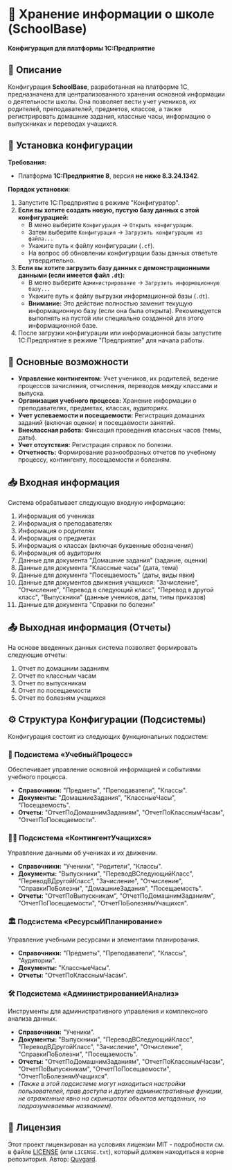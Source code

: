# 🏫 Хранение информации о школе (SchoolBase)

**Конфигурация для платформы 1С:Предприятие**

## 📄 Описание

Конфигурация **SchoolBase**, разработанная на платформе 1С, предназначена для централизованного хранения основной информации о деятельности школы. Она позволяет вести учет учеников, их родителей, преподавателей, предметов, классов, а также регистрировать домашние задания, классные часы, информацию о выпускниках и переводах учащихся.

## 🚀 Установка конфигурации

**Требования:**

*   Платформа **1С:Предприятие 8**, версия **не ниже 8.3.24.1342**.

**Порядок установки:**

1.  Запустите 1С:Предприятие в режиме "Конфигуратор".
2.  **Если вы хотите создать новую, пустую базу данных с этой конфигурацией:**
    *   В меню выберите `Конфигурация` -> `Открыть конфигурацию`.
    *   Затем выберите `Конфигурация` -> `Загрузить конфигурацию из файла...`
    *   Укажите путь к файлу конфигурации (`.cf`).
    *   На вопрос об обновлении конфигурации базы данных ответьте утвердительно.
3.  **Если вы хотите загрузить базу данных с демонстрационными данными (если имеется файл `.dt`):**
    *   В меню выберите `Администрирование` -> `Загрузить информационную базу...`
    *   Укажите путь к файлу выгрузки информационной базы (`.dt`).
    *   **Внимание:** Это действие полностью заменит текущую информационную базу (если она была открыта). Рекомендуется выполнять на пустой или специально созданной для этого информационной базе.
4.  После загрузки конфигурации или информационной базы запустите 1С:Предприятие в режиме "Предприятие" для начала работы.

## 🌟 Основные возможности

*   **Управление контингентом:** Учет учеников, их родителей, ведение процессов зачисления, отчисления, переводов между классами и выпуска.
*   **Организация учебного процесса:** Хранение информации о преподавателях, предметах, классах, аудиториях.
*   **Учет успеваемости и посещаемости:** Регистрация домашних заданий (включая оценки) и посещаемости занятий.
*   **Внеклассная работа:** Фиксация проведения классных часов (темы, даты).
*   **Учет отсутствия:** Регистрация справок по болезни.
*   **Отчетность:** Формирование разнообразных отчетов по учебному процессу, контингенту, посещаемости и болезням.

## 📥 Входная информация

Система обрабатывает следующую входную информацию:

1.  Информация об учениках
2.  Информация о преподавателях
3.  Информация о родителях
4.  Информация о предметах
5.  Информация о классах (включая буквенные обозначения)
6.  Информация об аудиториях
7.  Данные для документа "Домашние задания" (задание, оценки)
8.  Данные для документа "Классные часы" (дата, тема)
9.  Данные для документа "Посещаемость" (даты, виды явки)
10. Данные для документов движения учащихся: "Зачисление", "Отчисление", "Перевод в следующий класс", "Перевод в другой класс", "Выпускники" (данные учеников, даты, типы приказов)
11. Данные для документа "Справки по болезни"

## 📤 Выходная информация (Отчеты)

На основе введенных данных система позволяет формировать следующие отчеты:

1.  Отчет по домашним заданиям
2.  Отчет по классным часам
3.  Отчет по выпускникам
4.  Отчет по посещаемости
5.  Отчет по болезням учащихся

## ⚙️ Структура Конфигурации (Подсистемы)

Конфигурация состоит из следующих функциональных подсистем:

### 📖 **Подсистема «УчебныйПроцесс»**

Обеспечивает управление основной информацией и событиями учебного процесса.

*   **Справочники:** "Предметы", "Преподаватели", "Классы".
*   **Документы:** "ДомашниеЗадания", "КлассныеЧасы", "Посещаемость".
*   **Отчеты:** "ОтчетПоДомашнимЗаданиям", "ОтчетПоКласснымЧасам", "ОтчетПоПосещаемости".

### 🧑‍🎓 **Подсистема «КонтингентУчащихся»**

Управление данными об учениках и их движении.

*   **Справочники:** "Ученики", "Родители", "Классы".
*   **Документы:** "Выпускники", "ПереводВСледующийКласс", "ПереводВДругойКласс", "Зачисление", "Отчисление", "СправкиПоБолезни", "ДомашниеЗадания", "Посещаемость".
*   **Отчеты:** "ОтчетПоВыпускникам", "ОтчетПоДомашнимЗаданиям", "ОтчетПоПосещаемости", "ОтчетПоБолезнямУчащихся".

### 🏛️ **Подсистема «РесурсыИПланирование»**

Управление учебными ресурсами и элементами планирования.

*   **Справочники:** "Предметы", "Преподаватели", "Классы", "Аудитории".
*   **Документы:** "КлассныеЧасы".
*   **Отчеты:** "ОтчетПоКласснымЧасам".

### 🛠️ **Подсистема «АдминистрированиеИАнализ»**

Инструменты для административного управления и комплексного анализа данных.

*   **Справочники:** "Ученики".
*   **Документы:** "Выпускники", "ПереводВСледующийКласс", "ПереводВДругойКласс", "Зачисление", "Отчисление", "СправкиПоБолезни", "Посещаемость".
*   **Отчеты:** "ОтчетПоДомашнимЗаданиям", "ОтчетПоКласснымЧасам", "ОтчетПоВыпускникам", "ОтчетПоПосещаемости", "ОтчетПоБолезнямУчащихся".
*   *(Также в этой подсистеме могут находиться настройки пользователей, прав доступа и другие административные функции, не отраженные явно на скриншотах объектов метаданных, но подразумеваемые названием).*

## 📄 Лицензия

Этот проект лицензирован на условиях лицензии MIT - подробности см. в файле [LICENSE](LICENSE) (или `LICENSE.txt`), который должен находиться в корне репозитория. Автор: [Quvgard](https://github.com/Quvgard).
